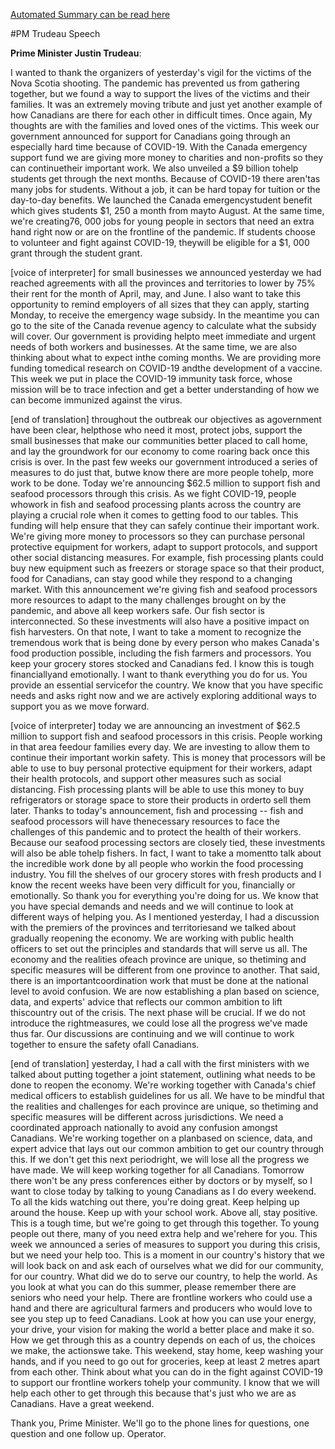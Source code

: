 [Automated Summary can be read here](./trudeau_summary.md)

#PM Trudeau Speech



**Prime Minister Justin Trudeau**:

I wanted to thank the organizers of yesterday's vigil for the victims of the Nova Scotia shooting.
The pandemic has prevented us from gathering together, but we found a way to support the lives of the victims and their families.
It was an extremely moving tribute and just yet another example of how Canadians are there for each other in difficult times.
Once again, My thoughts are with the families and loved ones of the victims.
This week our government announced for support for Canadians going through an especially hard time because of COVID-19. With the Canada emergency support fund we are giving more money to charities and non-profits so they can continuetheir important work.
We also unveiled a $9 billion tohelp students get through the next months.
Because of COVID-19 there aren'tas many jobs for students.
Without a job, it can be hard topay for tuition or the day-to-day benefits.
We launched the Canada emergencystudent benefit which gives students $1, 250 a month from mayto August.
At the same time, we're creating76, 000 jobs for young people in sectors that need an extra hand right now or are on the frontline of the pandemic.
If students choose to volunteer and fight against COVID-19, theywill be eligible for a $1, 000 grant through the student grant.
 

[voice of interpreter] for small businesses we announced yesterday we had reached agreements with all the provinces and territories to lower by 75% their rent for the month of April, may, and June.
I also want to take this opportunity to remind employers of all sizes that they can apply, starting Monday, to receive the emergency wage subsidy.
In the meantime you can go to the site of the Canada revenue agency to calculate what the subsidy will cover.
Our government is providing helpto meet immediate and urgent needs of both workers and businesses.
At the same time, we are also thinking about what to expect inthe coming months.
We are providing more funding tomedical research on COVID-19 andthe development of a vaccine.
This week we put in place the COVID-19 immunity task force, whose mission will be to trace infection and get a better understanding of how we can become immunized against the virus.


[end of translation] throughout the outbreak our objectives as agovernment have been clear, helpthose who need it most, protect jobs, support the small businesses that make our communities better placed to call home, and lay the groundwork for our economy to come roaring back once this crisis is over.
In the past few weeks our government introduced a series of measures to do just that, butwe know there are more people tohelp, more work to be done.
Today we're announcing $62.5 million to support fish and seafood processors through this crisis.
As we fight COVID-19, people whowork in fish and seafood processing plants across the country are playing a crucial role when it comes to getting food to our tables.
This funding will help ensure that they can safely continue their important work.
We're giving more money to processors so they can purchase personal protective equipment for workers, adapt to support protocols, and support other social distancing measures.
For example, fish processing plants could buy new equipment such as freezers or storage space so that their product, food for Canadians, can stay good while they respond to a changing market.
With this announcement we're giving fish and seafood processors more resources to adapt to the many challenges brought on by the pandemic, and above all keep workers safe.
Our fish sector is interconnected.
So these investments will also have a positive impact on fish harvesters.
On that note, I want to take a moment to recognize the tremendous work that is being done by every person who makes Canada's food production possible, including the fish farmers and processors.
You keep your grocery stores stocked and Canadians fed.
I know this is tough financiallyand emotionally.
I want to thank everything you do for us. You provide an essential servicefor the country.
We know that you have specific needs and asks right now and we are actively exploring additional ways to support you as we move forward.
 

[voice of interpreter] today we are announcing an investment of $62.5 million to support fish and seafood processors in this crisis.
People working in that area feedour families every day.
We are investing to allow them to continue their important workin safety.
This is money that processors will be able to use to buy personal protective equipment for their workers, adapt their health protocols, and support other measures such as social distancing.
Fish processing plants will be able to use this money to buy refrigerators or storage space to store their products in orderto sell them later.
Thanks to today's announcement, fish and processing -- fish and seafood processors will have thenecessary resources to face the challenges of this pandemic and to protect the health of their workers.
Because our seafood processing sectors are closely tied, these investments will also be able tohelp fishers.
In fact, I want to take a momentto talk about the incredible work done by all people who workin the food processing industry.
You fill the shelves of our grocery stores with fresh products and I know the recent weeks have been very difficult for you, financially or emotionally.
So thank you for everything you're doing for us. We know that you have special demands and needs and we will continue to look at different ways of helping you.
As I mentioned yesterday, I had a discussion with the premiers of the provinces and territoriesand we talked about gradually reopening the economy.
We are working with public health officers to set out the principles and standards that will serve us all.
The economy and the realities ofeach province are unique, so thetiming and specific measures will be different from one province to another.
That said, there is an importantcoordination work that must be done at the national level to avoid confusion.
We are now establishing a plan based on science, data, and experts' advice that reflects our common ambition to lift thiscountry out of the crisis.
The next phase will be crucial.
If we do not introduce the rightmeasures, we could lose all the progress we've made thus far.
Our discussions are continuing and we will continue to work together to ensure the safety ofall Canadians.


[end of translation] yesterday, I had a call with the first ministers with we talked about putting together a joint statement, outlining what needs to be done to reopen the economy.
We're working together with Canada's chief medical officers to establish guidelines for us all.
We have to be mindful that the realities and challenges for each province are unique, so thetiming and specific measures will be different across jurisdictions.
We need a coordinated approach nationally to avoid any confusion amongst Canadians.
We're working together on a planbased on science, data, and expert advice that lays out our common ambition to get our country through this.
If we don't get this next periodright, we will lose all the progress we have made.
We will keep working together for all Canadians.
Tomorrow there won't be any press conferences either by doctors or by myself, so I want to close today by talking to young Canadians as I do every weekend.
To all the kids watching out there, you're doing great.
Keep helping up around the house.
Keep up with your school work.
Above all, stay positive.
This is a tough time, but we're going to get through this together.
To young people out there, many of you need extra help and we'rehere for you.
This week we announced a series of measures to support you during this crisis, but we need your help too.
This is a moment in our country's history that we will look back on and ask each of ourselves what we did for our community, for our country.
What did we do to serve our country, to help the world.
As you look at what you can do this summer, please remember there are seniors who need your help.
There are frontline workers who could use a hand and there are agricultural farmers and producers who would love to see you step up to feed Canadians.
Look at how you can use your energy, your drive, your vision for making the world a better place and make it so. How we get through this as a country depends on each of us, the choices we make, the actionswe take.
This weekend, stay home, keep washing your hands, and if you need to go out for groceries, keep at least 2 metres apart from each other.
Think about what you can do in the fight against COVID-19 to support our frontline workers tohelp your community.
I know that we will help each other to get through this because that's just who we are as Canadians.
Have a great weekend.



Thank you, Prime Minister.
We'll go to the phone lines for questions, one question and one follow up. Operator.
